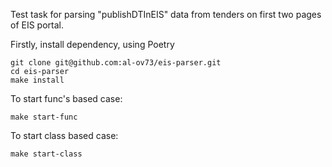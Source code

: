 Test task for parsing "publishDTInEIS" data from tenders on first two pages of EIS portal.

Firstly, install dependency, using Poetry
```
git clone git@github.com:al-ov73/eis-parser.git
cd eis-parser
make install
```
To start func's based case:
```
make start-func
```

To start class based case:
```
make start-class
```